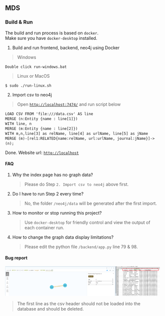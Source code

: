 ## MDS

### Build & Run
The build and run process is based on `docker`.  
Make sure you have `docker-desktop` installed.  

1. Build and run frontend, backend, neo4j using Docker
> Windows  
```
Double click run-windows.bat
```

> Linux or MacOS  
```
$ sudo ./run-linux.sh
```

2. Import csv to neo4j
> Open [`http://localhost:7474/`](http://localhost:7474/) and run script below
```cypher
LOAD CSV FROM 'file:///data.csv' AS line
MERGE (n:Entity {name : line[1]})
WITH line, n
MERGE (m:Entity {name : line[2]})
WITH m,n,line[3] as relName, line[4] as urlName, line[5] as jName
MERGE (m)-[rel1:RELATED{name:relName, url:urlName, journal:jName}]->(n);
```

Done.
Website url: [`http://localhost`](http://localhost)

#### FAQ
1. Why the index page has no graph data?
    > Please do Step `2. Import csv to neo4j` above first.

2. Do I have to run Step 2 every time?
    > No, the folder `/neo4j/data` will be generated after the first import.

3. How to monitor or stop running this project?
    > Use `docker-desktop` for friendly control and view the output of each container run.

4. How to change the graph data display limitations?
    > Please edit the python file `/backend/app.py` line 79 & 98.

#### Bug report
![bug](./docs/bug.png)
> The first line as the csv header should not be loaded into the database and should be deleted.